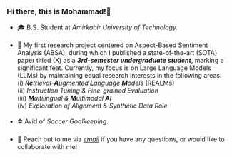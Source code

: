 ### Hi there, this is Mohammad!👋

- 🎓 B.S. Student at <i>Amirkabir University of Technology.</i><br><br>
- 🔭 My first research project centered on Aspect-Based Sentiment Analysis (ABSA), during which I published a state-of-the-art (SOTA) paper titled (X) as a <b><i>3rd-semester undergraduate student</i></b>, marking a significant feat. Currently, my focus is on Large Language Models (LLMs) by maintaining equal research interests in the following areas:<br>(i) <i><b>Re</b>trieval-<b>A</b>ugmented <b>L</b>anguage <b>M</b>odels</i> (REALMs)<br>(ii) <i>Instruction Tuning & Fine-grained Evaluation</i><br>(iii) <i><b>M</b>ultilingual & <b>M</b>ultimodal <b>AI</b></i><br>(iv) <i>Exploration of Alignment & Synthetic Data Role</i><br><br>
- ⚽ Avid of <i>Soccer Goalkeeping</i>.<br><br>
- 💬 Reach out to me via <a href="mailto:mghiasvandm1@gmail.com"><i> email</i></a> if you have any questions, or would like to collaborate with me!
